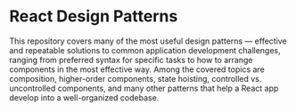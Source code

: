 # React Design Patterns

This repository covers many of the most useful design patterns — effective and repeatable solutions to common application development challenges, ranging from preferred syntax for specific tasks to how to arrange components in the most effective way. Among the covered topics are composition, higher-order components, state hoisting, controlled vs. uncontrolled components, and many other patterns that help a React app develop into a well-organized codebase.
